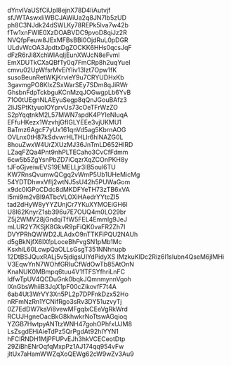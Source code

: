 dYnvIVaUSfCiUpI8ejnX78D4IiAutvjf
sfJWTAswxIiWBCJAWiUa2q8JN7Ib5zUD
ph8C3NJdk24dSWLKy78REPk5lva7w42b
fTw1xnFWIE0XzDOABVDC9pvoD8qiJz2R
NVQfpFeuw8JExMFBsBBi0OjdRuL0pDGR
ULdvWcOA3JpdtxDgZOCKK6HHs0qcsJqF
dFzR6rJl8XchWIAqIjEunXWJcN8eFvml
EmXDUTkCXaQBfTy0q7FmCRp8h2uqYueI
cmvu02UpWfsrMvEiYliv13Izt7Opw1fK
susoBeunRetWKjKrvieY9u7CRYUDHxKb
3gavmgPO8KIxZSxWarSEy7SDm8qJiRWr
GhsbnFdpTckbguKCnMzqJOGwgpLb6YvB
71O0tUEgnNLAEyuSegp8qQnJGouBAfz3
2liJSPtKtyuolOYprvUs73cOeTFrWzZO
S2pYqqtnkM2L57MWN7spdK4PYIeNluqA
EFfuHKezx1WzvhjGfIGLYEEe3vjUKMU1
BaTmz6AgcF7yUx161qnVd5ag5KbrnAOG
OVLnx0tH87kSdvwrHLTHLIr6hlNAZG0L
8houZwxW4UrZXUzMJ36JnTmLD652HIRD
LZaqFZQa4Pnt9nhPLTECaho3CvCfFdmm
6cw5b5ZgYsnPbZD7iCqzrXqZCOnPKH8y
tJFoGjveiwEVS19EMELLjr3IB5oul6TU
KW7RnsQvumwQCgq2vWmP5Ub1UHeMicMg
54YDTDhwxVflj2wtNJ5sU42h5PUWaGom
x9dc0lGPoCDdc8dMKDFYeTH73zTB6xVA
I5mi9m2vBI9ATbcVLOXiHAedrYYtcZl5
tad2dHyW8yYYZUnjCr7YKuXYMOEiGH6l
U8I62KnyrZ1sb396u7E7OUQ4m0LO29br
Z5j2WMV28jGndqiTfW5FEL4Emmlg9JeJ
mLUR2Y7KSjK8GkvR9pFiQK0vaFR2Zh7I
DVYPRhQWWD2JLAdxO9nTTKFiPQU2NAUh
d5gBkNjfX6IXfpLoceBhFvgSN1pMb1Mc
KsxhiL60LcwpQaOLLsGsgT351NNhnupb
12DtBSJQuxRALj5v5jdigsUIYdPidyXS
IMzkuKlDc2Riz6I1sIubn4QseM6jlMHi
V3EqwYnN7WOhfGRIuCfWdOwTb85AtOnN
KnaNUK0MBmpq6tuu4V1fTFSYfhriLnFC
ldfwTpUV4QCDuGnk0bqkJQmnmynnVgoh
lXnGbsWhiiB3JqX1pF00cZikovfF7t4A
6ab4Ut3WrVY3Xn5PL2p7DPFnkDzx52Ho
nRFmNzRn1YCNifRgo3sRv3DY51uzvyTj
0Z7EdDW7kaVi8vewMFgqIxCEeVgRkWrd
RCUJHgneOacBkG8khwkrNoTtswAGqioq
YZGB7HwtpyANTtzWNH47gohOPhfxUJM8
LsZsgdEHiAieTdPz5QrPgdAt92hIYYN1
hFCIRNDH1MjPFUPvEJh3hkVCECeotDtp
29ZiBhENrOqfqMxpPz1AJ174qq954vFw
jltUx7aHamWWZqXoQEWg62cW9wZv3Au9
